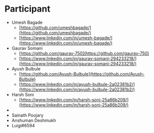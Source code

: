 # Participant

- Umesh Bagade
   * [https://github.com/umeshbagade/](https://github.com/umeshbagade/)
   * [https://www.linkedin.com/in/umesh-bagade/](https://www.linkedin.com/in/umesh-bagade/)
- Gaurav Somani
   * [https://github.com/gaurav-750](https://github.com/gaurav-750)
   * [https://www.linkedin.com/in/gaurav-somani-294233218/](https://www.linkedin.com/in/gaurav-somani-294233218/)
- Ayush Bulbule
   * [https://github.com/Ayush-Bulbule](https://github.com/Ayush-Bulbule)
   * [https://www.linkedin.com/in/ayush-bulbule-2a02381b2/](https://www.linkedin.com/in/ayush-bulbule-2a02381b2/)
- Harsh Soni
  - [https://www.linkedin.com/in/harsh-soni-25a86b209/](https://www.linkedin.com/in/harsh-soni-25a86b209/)
-
- Sainath Poojary
- Anshuman Deshmukh
- Luigi#6594
